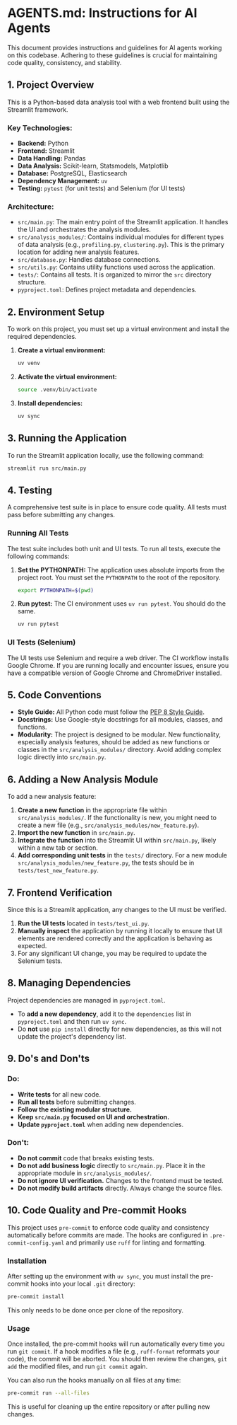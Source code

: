 # AGENTS.md: Instructions for AI Agents

This document provides instructions and guidelines for AI agents working on this codebase. Adhering to these guidelines is crucial for maintaining code quality, consistency, and stability.

## 1. Project Overview

This is a Python-based data analysis tool with a web frontend built using the Streamlit framework.

### Key Technologies:
- **Backend:** Python
- **Frontend:** Streamlit
- **Data Handling:** Pandas
- **Data Analysis:** Scikit-learn, Statsmodels, Matplotlib
- **Database:** PostgreSQL, Elasticsearch
- **Dependency Management:** `uv`
- **Testing:** `pytest` (for unit tests) and Selenium (for UI tests)

### Architecture:
- `src/main.py`: The main entry point of the Streamlit application. It handles the UI and orchestrates the analysis modules.
- `src/analysis_modules/`: Contains individual modules for different types of data analysis (e.g., `profiling.py`, `clustering.py`). This is the primary location for adding new analysis features.
- `src/database.py`: Handles database connections.
- `src/utils.py`: Contains utility functions used across the application.
- `tests/`: Contains all tests. It is organized to mirror the `src` directory structure.
- `pyproject.toml`: Defines project metadata and dependencies.

## 2. Environment Setup

To work on this project, you must set up a virtual environment and install the required dependencies.

1.  **Create a virtual environment:**
    ```bash
    uv venv
    ```

2.  **Activate the virtual environment:**
    ```bash
    source .venv/bin/activate
    ```

3.  **Install dependencies:**
    ```bash
    uv sync
    ```

## 3. Running the Application

To run the Streamlit application locally, use the following command:

```bash
streamlit run src/main.py
```

## 4. Testing

A comprehensive test suite is in place to ensure code quality. All tests must pass before submitting any changes.

### Running All Tests

The test suite includes both unit and UI tests. To run all tests, execute the following commands:

1.  **Set the PYTHONPATH:** The application uses absolute imports from the project root. You must set the `PYTHONPATH` to the root of the repository.
    ```bash
    export PYTHONPATH=$(pwd)
    ```

2.  **Run pytest:** The CI environment uses `uv run pytest`. You should do the same.
    ```bash
    uv run pytest
    ```

### UI Tests (Selenium)

The UI tests use Selenium and require a web driver. The CI workflow installs Google Chrome. If you are running locally and encounter issues, ensure you have a compatible version of Google Chrome and ChromeDriver installed.

## 5. Code Conventions

- **Style Guide:** All Python code must follow the [PEP 8 Style Guide](https://www.python.org/dev/peps/pep-0008/).
- **Docstrings:** Use Google-style docstrings for all modules, classes, and functions.
- **Modularity:** The project is designed to be modular. New functionality, especially analysis features, should be added as new functions or classes in the `src/analysis_modules/` directory. Avoid adding complex logic directly into `src/main.py`.

## 6. Adding a New Analysis Module

To add a new analysis feature:

1.  **Create a new function** in the appropriate file within `src/analysis_modules/`. If the functionality is new, you might need to create a new file (e.g., `src/analysis_modules/new_feature.py`).
2.  **Import the new function** in `src/main.py`.
3.  **Integrate the function** into the Streamlit UI within `src/main.py`, likely within a new tab or section.
4.  **Add corresponding unit tests** in the `tests/` directory. For a new module `src/analysis_modules/new_feature.py`, the tests should be in `tests/test_new_feature.py`.

## 7. Frontend Verification

Since this is a Streamlit application, any changes to the UI must be verified.

1.  **Run the UI tests** located in `tests/test_ui.py`.
2.  **Manually inspect** the application by running it locally to ensure that UI elements are rendered correctly and the application is behaving as expected.
3.  For any significant UI change, you may be required to update the Selenium tests.

## 8. Managing Dependencies

Project dependencies are managed in `pyproject.toml`.

-   To **add a new dependency**, add it to the `dependencies` list in `pyproject.toml` and then run `uv sync`.
-   Do **not** use `pip install` directly for new dependencies, as this will not update the project's dependency list.

## 9. Do's and Don'ts

### Do:
- **Write tests** for all new code.
- **Run all tests** before submitting changes.
- **Follow the existing modular structure.**
- **Keep `src/main.py` focused on UI and orchestration.**
- **Update `pyproject.toml`** when adding new dependencies.

### Don't:
- **Do not commit** code that breaks existing tests.
- **Do not add business logic** directly to `src/main.py`. Place it in the appropriate module in `src/analysis_modules/`.
- **Do not ignore UI verification.** Changes to the frontend must be tested.
- **Do not modify build artifacts** directly. Always change the source files.

## 10. Code Quality and Pre-commit Hooks

This project uses `pre-commit` to enforce code quality and consistency automatically before commits are made. The hooks are configured in `.pre-commit-config.yaml` and primarily use `ruff` for linting and formatting.

### Installation

After setting up the environment with `uv sync`, you must install the pre-commit hooks into your local `.git` directory:

```bash
pre-commit install
```

This only needs to be done once per clone of the repository.

### Usage

Once installed, the pre-commit hooks will run automatically every time you run `git commit`. If a hook modifies a file (e.g., `ruff-format` reformats your code), the commit will be aborted. You should then review the changes, `git add` the modified files, and run `git commit` again.

You can also run the hooks manually on all files at any time:

```bash
pre-commit run --all-files
```

This is useful for cleaning up the entire repository or after pulling new changes.
